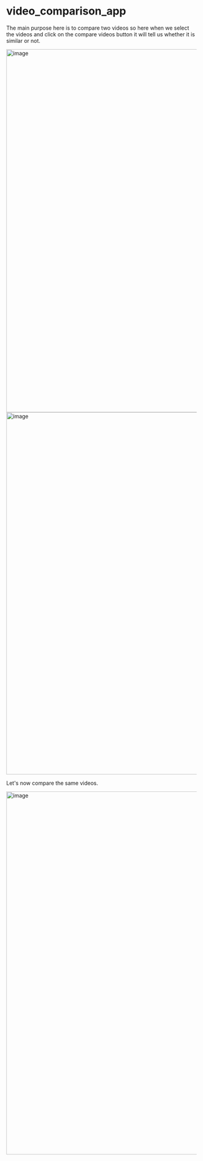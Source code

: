 # video_comparison_app
The main purpose here is to compare two videos so here when we select the videos and click on the compare videos button it will tell us whether it is similar or not.

<img width="960" alt="image" src="https://github.com/ElnurAliyev07/video_comparison_app/assets/115114253/523bb75a-698e-4a9b-bc4d-adfac4afc82a">
<img width="958" alt="image" src="https://github.com/ElnurAliyev07/video_comparison_app/assets/115114253/419db449-a635-46c5-9140-3213dc65e2e5">

Let's now compare the same videos.

<img width="960" alt="image" src="https://github.com/ElnurAliyev07/video_comparison_app/assets/115114253/0742cd54-4456-4400-af12-6471bf375693">
